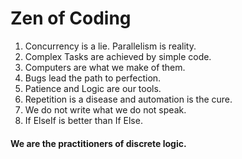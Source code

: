 # Zen of Coding

1. Concurrency is a lie. Parallelism is reality.
2. Complex Tasks are achieved by simple code.
3. Computers are what we make of them.
4. Bugs lead the path to perfection.
5. Patience and Logic are our tools.
6. Repetition is a disease and automation is the cure.
7. We do not write what we do not speak.
8. If ElseIf is better than If Else.

#### We are the practitioners of discrete logic.
